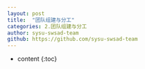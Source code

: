 ```yaml
---
layout: post
title:  "团队组建与分工"
categories: 2.团队组建与分工
author: sysu-swsad-team
github: https://github.com/sysu-swsad-team
---
```


* content
{:toc}


